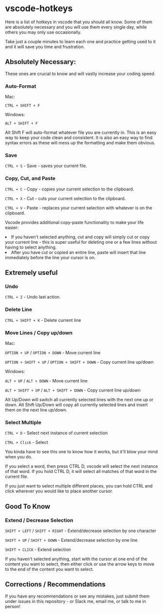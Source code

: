 # vscode-hotkeys

Here is a list of hotkeys in vscode that you should all know. Some of them are absolutely necessary and you will use them every single day, while others you may only use occasionally.

Take just a couple minutes to learn each one and practice getting used to it and it will save you time and frustration.

## Absolutely Necessary:

These ones are crucial to know and will vastly increase your coding speed.

### Auto-Format

Mac:

`CTRL + SHIFT + F`

Windows:

`ALT + SHIFT + F`

Alt Shift F will auto-format whatever file you are currently in. This is an easy way to keep your code clean and consistent. It is also an easy way to find syntax errors as these will mess up the formatting and make them obvious.

### Save

`CTRL + S` - Save - saves your current file.

### Copy, Cut, and Paste

`CTRL + C` - Copy - copies your current selection to the clipboard.

`CTRL + X` - Cut - cuts your current selection to the clipboard.

`CTRL + V` - Paste - replaces your current selection with whatever is on the clipboard.

Vscode provides additional copy-paste functionality to make your life easier:

<li>If you haven't selected anything, cut and copy will simply cut or copy your current line - this is super useful for deleting one or a few lines without having to select anything.</li>
<li>After you have cut or copied an entire line, paste will insert that line immediately before the line your cursor is on.</li>

## Extremely useful

### Undo

`CTRL + Z` - Undo last action.

### Delete Line

`CTRL + SHIFT + K` - Delete current line

### Move Lines / Copy up/down

Mac:

`OPTION + UP` / `OPTION + DOWN` - Move current line

`OPTION + SHIFT + UP` / `OPTION + SHIFT + DOWN` - Copy current line up/down

Windows:

`ALT + UP` / `ALT + DOWN` - Move current line

`ALT + SHIFT + UP` / `ALT + SHIFT + DOWN` - Copy current line up/down

Alt Up/Down will switch all currently selected lines with the next one up or down.
Alt Shift Up/Down will copy all currently selected lines and insert them on the next line up/down.

### Select Multiple

`CTRL + D` - Select next instance of current selection

`CTRL + Click` - Select

You kinda have to see this one to know how it works, but it'll blow your mind when you do.

If you select a word, then press CTRL D, vscode will select the next instance of that word. If you hold CTRL D, it will select all matches of that word in the current file.

If you just want to select multiple different places, you can hold CTRL and click wherever you would like to place another cursor.

## Good To Know

### Extend / Decrease Selection

`SHIFT + LEFT` / `SHIFT + RIGHT` - Extend/decrease selection by one character

`SHIFT + UP` / `SHIFT + DOWN` - Extend/decrease selection by one line

`SHIFT + CLICK` - Extend selection

If you haven't selected anything, start with the cursor at one end of the content you want to select, then either click or use the arrow keys to move to the end of the content you want to select.

## Corrections / Recommendations

If you have any recommendations or see any mistakes, just submit them under issues in this repository - or Slack me, email me, or talk to me in person!


